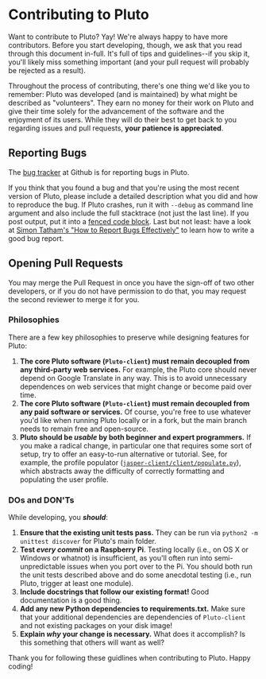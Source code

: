 # Contributing to Pluto

Want to contribute to Pluto? Yay! We're always happy to have more contributors. Before you start developing, though, we ask that you read through this document in-full. It's full of tips and guidelines--if you skip it, you'll likely miss something important (and your pull request will probably be rejected as a result).

Throughout the process of contributing, there's one thing we'd like you to remember: Pluto was developed (and is maintained) by what might be described as "volunteers". They earn no money for their work on Pluto and give their time solely for the advancement of the software and the enjoyment of its users. While they will do their best to get back to you regarding issues and pull requests, **your patience is appreciated**.

## Reporting Bugs

The [bug tracker](https://github.com/C-O-S-T-A-JDM/Pluto-client/issues) at Github is for reporting bugs in Pluto.

If you think that you found a bug and that you're using the most recent version of Pluto, please include a detailed description what you did and how to reproduce the bug. If Pluto crashes, run it with `--debug` as command line argument and also include the full stacktrace (not just the last line). If you post output, put it into a [fenced code block](https://help.github.com/articles/github-flavored-markdown/#fenced-code-blocks). Last but not least: have a look at [Simon Tatham's "How to Report Bugs Effectively"](http://www.chiark.greenend.org.uk/~sgtatham/bugs.html) to learn how to write a good bug report.

## Opening Pull Requests
You may merge the Pull Request in once you have the sign-off of two other developers, or if you do not have permission to do that, you may request the second reviewer to merge it for you.
### Philosophies

There are a few key philosophies to preserve while designing features for Pluto:

1. **The core Pluto software (`Pluto-client`) must remain decoupled from any third-party web services.** For example, the Pluto core should never depend on Google Translate in any way. This is to avoid unnecessary dependences on web services that might change or become paid over time.
2. **The core Pluto software (`Pluto-client`) must remain decoupled from any paid software or services.** Of course, you're free to use whatever you'd like when running Pluto locally or in a fork, but the main branch needs to remain free and open-source.
3. **Pluto should be _usable_ by both beginner and expert programmers.** If you make a radical change, in particular one that requires some sort of setup, try to offer an easy-to-run alternative or tutorial. See, for example, the profile populator ([`jasper-client/client/populate.py`](https://github.com/jasperproject/jasper-client/blob/master/client/populate.py)), which abstracts away the difficulty of correctly formatting and populating the user profile.

### DOs and DON'Ts

While developing, you **_should_**:


1. **Ensure that the existing unit tests pass.** They can be run via `python2 -m unittest discover` for Pluto's main folder.
2. **Test _every commit_ on a Raspberry Pi**. Testing locally (i.e., on OS X or Windows or whatnot) is insufficient, as you'll often run into semi-unpredictable issues when you port over to the Pi. You should both run the unit tests described above and do some anecdotal testing (i.e., run Pluto, trigger at least one module).
3. **Include docstrings that follow our existing format!** Good documentation is a good thing.
4. **Add any new Python dependencies to requirements.txt.** Make sure that your additional dependencies are dependencies of `Pluto-client` and not existing packages on your disk image!
5. **Explain _why_ your change is necessary.** What does it accomplish? Is this something that others will want as well?

Thank you for following these guidlines when contributing to Pluto.
Happy coding!
